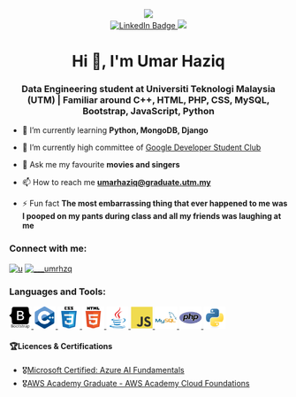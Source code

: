 <div id="header" align="center">
  <img src="https://media.giphy.com/media/3oKIPeSlkkwh3Pt6A8/giphy.gif" width="200"/>
</div>

<div id="badges" align="center">
  <a href="https://www.linkedin.com/in/umar-haziq-75805b226/">
    <img src="https://img.shields.io/badge/LinkedIn-blue?style=for-the-badge&logo=linkedin&logoColor=white" alt="LinkedIn Badge"/>
  </a>
<a href="">
    <img src="https://img.shields.io/badge/-ePortfolio-yellowgreen?style=for-the-badge"/>
  </a>
</div>
  




<h1 align="center">Hi 👋, I'm Umar Haziq</h1>
<h3 align="center">Data Engineering student at Universiti Teknologi Malaysia (UTM) | Familiar around C++, HTML, PHP, CSS, MySQL, Bootstrap, JavaScript, Python</h3>

- 🌱 I’m currently learning **Python, MongoDB, Django**

- 🤝 I’m currently high committee of [Google Developer Student Club](https://gdsc.community.dev/universiti-teknologi-malaysia/)

- 💬 Ask me my favourite **movies and singers**

- 📫 How to reach me **umarhaziq@graduate.utm.my**

- ⚡ Fun fact **The most embarrassing thing that ever happened to me was I pooped on my pants during class and all my friends was laughing at me**

<h3 align="left">Connect with me:</h3>
<p align="left">
<a href="https://www.linkedin.com/in/umar-haziq-75805b226/" target="blank"><img align="center" src="https://raw.githubusercontent.com/rahuldkjain/github-profile-readme-generator/master/src/images/icons/Social/linked-in-alt.svg" alt="u" height="30" width="40" /></a>
<a href="https://instagram.com/___umrhzq" target="blank"><img align="center" src="https://raw.githubusercontent.com/rahuldkjain/github-profile-readme-generator/master/src/images/icons/Social/instagram.svg" alt="___umrhzq" height="30" width="40" /></a>
</p>

<h3 align="left">Languages and Tools:</h3>
<p align="left"> <a href="https://getbootstrap.com" target="_blank" rel="noreferrer"> <img src="https://raw.githubusercontent.com/devicons/devicon/master/icons/bootstrap/bootstrap-plain-wordmark.svg" alt="bootstrap" width="40" height="40"/> </a> <a href="https://www.w3schools.com/cpp/" target="_blank" rel="noreferrer"> <img src="https://raw.githubusercontent.com/devicons/devicon/master/icons/cplusplus/cplusplus-original.svg" alt="cplusplus" width="40" height="40"/> </a> <a href="https://www.w3schools.com/css/" target="_blank" rel="noreferrer"> <img src="https://raw.githubusercontent.com/devicons/devicon/master/icons/css3/css3-original-wordmark.svg" alt="css3" width="40" height="40"/> </a> <a href="https://www.w3.org/html/" target="_blank" rel="noreferrer"> <img src="https://raw.githubusercontent.com/devicons/devicon/master/icons/html5/html5-original-wordmark.svg" alt="html5" width="40" height="40"/> </a> <a href="https://www.java.com" target="_blank" rel="noreferrer"> <img src="https://raw.githubusercontent.com/devicons/devicon/master/icons/java/java-original.svg" alt="java" width="40" height="40"/> </a> <a href="https://developer.mozilla.org/en-US/docs/Web/JavaScript" target="_blank" rel="noreferrer"> <img src="https://raw.githubusercontent.com/devicons/devicon/master/icons/javascript/javascript-original.svg" alt="javascript" width="40" height="40"/> </a> <a href="https://www.mysql.com/" target="_blank" rel="noreferrer"> <img src="https://raw.githubusercontent.com/devicons/devicon/master/icons/mysql/mysql-original-wordmark.svg" alt="mysql" width="40" height="40"/> </a> <a href="https://www.php.net" target="_blank" rel="noreferrer"> <img src="https://raw.githubusercontent.com/devicons/devicon/master/icons/php/php-original.svg" alt="php" width="40" height="40"/> </a> <a href="https://www.python.org" target="_blank" rel="noreferrer"> <img src="https://raw.githubusercontent.com/devicons/devicon/master/icons/python/python-original.svg" alt="python" width="40" height="40"/> </a> </p>


#### 🏆Licences & Certifications
- 🎖️[Microsoft Certified: Azure AI Fundamentals](https://www.credly.com/earner/earned/badge/ef76b8e1-2d43-4fed-a885-fc0ae4e8ff2c)
- 🎖️[AWS Academy Graduate - AWS Academy Cloud Foundations](https://www.credly.com/earner/earned/badge/6ec7d1da-46c3-404b-a336-af6d39c353df)
